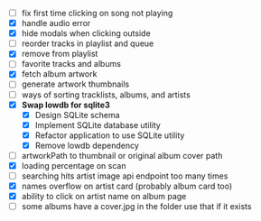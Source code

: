 - [ ] fix first time clicking on song not playing
- [x] handle audio error
- [x] hide modals when clicking outside
- [ ] reorder tracks in playlist and queue
- [x] remove from playlist
- [ ] favorite tracks and albums
- [x] fetch album artwork
- [ ] generate artwork thumbnails
- [ ] ways of sorting tracklists, albums, and artists
- [x] **Swap lowdb for sqlite3**
  - [x] Design SQLite schema
  - [x] Implement SQLite database utility
  - [x] Refactor application to use SQLite utility
  - [x] Remove lowdb dependency
- [ ] artworkPath to thumbnail or original album cover path
- [x] loading percentage on scan
- [ ] searching hits artist image api endpoint too many times
- [x] names overflow on artist card (probably album card too)
- [x] ability to click on artist name on album page
- [ ] some albums have a cover.jpg in the folder use that if it exists
